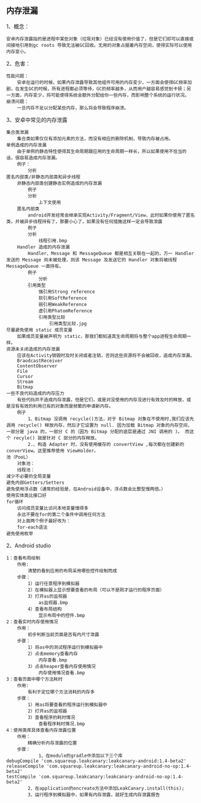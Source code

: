 ## 内存泄漏 

1、概念：

	安卓内存泄露指的是进程中某些对象（垃圾对象）已经没有使用价值了，但是它们却可以直接或间接地引用到gc roots 导致无法被GC回收。无用的对象占据着内存空间，使得实际可以使用内存变小。
	
2、危害：

	性能问题：
		安卓在运行的时候，如果内存泄露导致其他组件可用的内存变少，一方面会使得GC频率加剧，在发生GC的时候，所有进程都必须等待，GC的频率越多，从而用户越容易感觉到卡顿；另一方面，内存变少，将可能使得系统会额外分配给你一些内存，而影响整个系统的运行状况。
	崩溃问题：
		一旦内存不足以分配某些内存，那么将会导致程序崩溃。

3、安卓中常见的内存泄露

	集合类泄漏
		集合类如果仅仅有添加元素的方法，而没有相应的删除机制，导致内存被占用。
	单例造成的内存泄漏
		由于单例的静态特性使得其生命周期跟应用的生命周期一样长，所以如果使用不恰当的话，很容易造成内存泄漏。
		例子：
			分析
	匿名内部类/非静态内部类和异步线程
		非静态内部类创建静态实例造成的内存泄漏
			例子
			分析
				上下文使用
		匿名内部类
			android开发经常会继承实现Activity/Fragment/View，此时如果你使用了匿名类，并被异步线程持有了，那要小心了，如果没有任何措施这样一定会导致泄露
			例子
			分析
				线程引用.bmp
		Handler 造成的内存泄漏
			Handler、Message 和 MessageQueue 都是相互关联在一起的，万一 Handler 发送的 Message 尚未被处理，则该 Message 及发送它的 Handler 对象将被线程 MessageQueue 一直持有。
			例子
				分析
			引用类型
				强引用Strong reference
				软引用SoftReference
				弱引用WeakReference
				虚引用PhatomReference
				引用类型比较
					引用类型比较.jpg
	尽量避免使用 static 成员变量
		如果成员变量被声明为 static，那我们都知道其生命周期将与整个app进程生命周期一样。
	资源未关闭造成的内存泄漏
		应该在Activity销毁时及时关闭或者注销，否则这些资源将不会被回收，造成内存泄漏。
		BraodcastReceiver
		ContentObserver
		File
		Cursor
		Stream
		Bitmap
	一些不良代码造成的内存压力
		有些代码并不造成内存泄露，但是它们，或是对没使用的内存没进行有效及时的释放，或是没有有效的利用已有的对象而是频繁的申请新内存。
		例子
			1、Bitmap 没调用 recycle()方法，对于 Bitmap 对象在不使用时,我们应该先调用 recycle() 释放内存，然后才它设置为 null. 因为加载 Bitmap 对象的内存空间，一部分是 java 的，一部分 C 的（因为 Bitmap 分配的底层是通过 JNI 调用的 )。 而这个 recyle() 就是针对 C 部分的内存释放。
			2.、构造 Adapter 时，没有使用缓存的 convertView ,每次都在创建新的 converView。这里推荐使用 ViewHolder。
	池（PooL）
		对象池：
		线程池：
	减少不必要的全局变量
	避免内部Getters/Setters
	避免使用浮点数（通常的经验是，在Android设备中，浮点数会比整型慢两倍。）
	使用实体类比接口好
	for循环
		访问成员变量比访问本地变量慢得多
		永远不要在for的第二个条件中调用任何方法
		对上面两个例子最好改为：
		for-each语法
	避免使用枚举


2、Android studio

	1：查看布局绘制
		作用:
			清楚的看到应用的布局采用哪些控件绘制而成
		步骤：
			1）运行任意程序到模拟器
			2）在模拟器上显示想要查看的布局（可以不是刚才运行的程序页面）
			3）打开as的监视器
				as监视器.bmp
			4）查看布局结构
				显示布局中的控件.bmp
	2：查看实时内存使用情况
		作用：
			初步判断当前页面是否有内尺寸泄露
		步骤：
			1）将as中的测试程序运行到模拟器中
			2）点击memory查看内存
				内存查看.bmp
			3）点击heaper查看内存使用情况
				内存使用情况查看.bmp
	3：查看页面中哪个方法耗时
		作用:
			有利于定位哪个方法消耗的内存多
		步骤：
			1）用as将要查看的程序运行到模拟器中
			2）打开as的监视器
			3）查看程序的耗时情况
				查看程序耗时情况.bmp
	4：使用类库具体查看内存泄露位置
		作用：
			精确分析内存泄露的位置
		步骤：
			    1、在module的gradle中添加以下三个库
	debugCompile 'com.squareup.leakcanary:leakcanary-android:1.4-beta2'
    releaseCompile 'com.squareup.leakcanary:leakcanary-android-no-op:1.4-beta2'
    testCompile 'com.squareup.leakcanary:leakcanary-android-no-op:1.4-beta2'
			2、在application的oncreate方法中添加LeakCanary.install(this);
			3、运行程序到模拟器中，如果有内存泄露，就好生成内存泄露报告